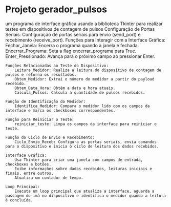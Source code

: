 # Projeto gerador_pulsos 
 um programa de interface gráfica usando a biblioteca Tkinter para realizar testes em dispositivos de contagem de pulsos
     Configuração de Portas Seriais:
        Configuração de portas seriais para envio (send_port) e recebimento (receive_port).
            Funções para Interagir com a Interface Gráfica:
        Fechar_Janela: Encerra o programa quando a janela é fechada.
        Encerrar_Programa: Seta a flag encerrar_programa para True.
        Enter_Pressionado: Avança para o próximo campo ao pressionar Enter.

    Funções Relacionadas ao Teste do Dispositivo:
        Leitura_Medidor: Realiza a leitura do dispositivo de contagem de pulsos e retorna os resultados.
        Obtem_Medidor: Extrai o número do medidor a partir do payload recebido.
        Obtem_Data_Hora: Obtém a data e hora atuais.
        Calcula_Pulsos: Calcula a quantidade de pulsos recebidos.

    Função de Identificação do Medidor:
        Identifica_Medidor: Compara o medidor lido com os campos da interface e marca os checkboxes correspondentes.

    Função para Reiniciar o Teste:
        reiniciar_teste: Limpa os campos da interface para reiniciar o teste.

    Função do Ciclo de Envio e Recebimento:
        Ciclo_Envio_Receb: Configura as portas seriais, envia comandos para o dispositivo e inicia o ciclo de leitura dos dados recebidos.

    Interface Gráfica:
        Usa Tkinter para criar uma janela com campos de entrada, checkboxes e botões.
        Exibe informações sobre dados recebidos, leituras iniciais e finais, entre outros.
        Atualiza um contador de tempo.

    Loop Principal:
        Executa um loop principal que atualiza a interface, aguarda a passagem do imã no dispositivo e identifica o medidor quando a leitura é concluída.
